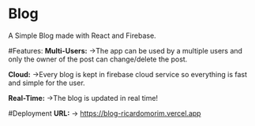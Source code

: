 # Blog
A Simple Blog made with React and Firebase.

#Features:
**Multi-Users:**
->The app can be used by a multiple users and only the owner of the post can change/delete the post.

**Cloud:**
->Every blog is kept in firebase cloud service so everything is fast and simple for the user.

**Real-Time:**
->The blog is updated in real time!

#Deployment
**URL:**
-> https://blog-ricardomorim.vercel.app
